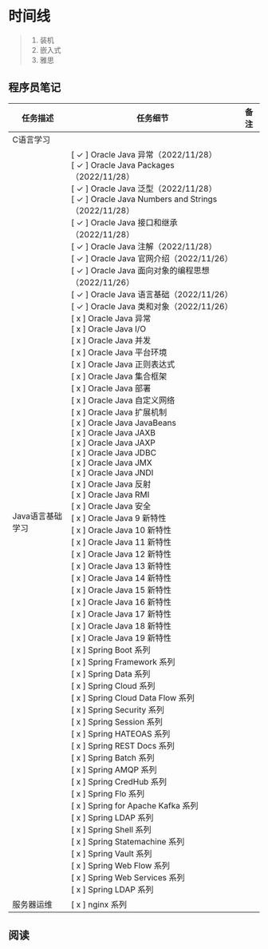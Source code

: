 # 时间线

> 1. 装机
> 2. 嵌入式
> 3. 雅思

## 程序员笔记

| 任务描述         | 任务细节                                                     | 备注 |
| ---------------- | ------------------------------------------------------------ | ---- |
| C语言学习        |                                                              |      |
| Java语言基础学习 | [ ✓ ] Oracle Java 异常（2022/11/28）<br/>[ ✓ ] Oracle Java Packages（2022/11/28）<br/>[ ✓ ] Oracle Java 泛型（2022/11/28）<br/>[ ✓ ] Oracle Java Numbers and Strings（2022/11/28）<br/>[ ✓ ] Oracle Java 接口和继承（2022/11/28）<br/>[ ✓ ] Oracle Java 注解（2022/11/28）<br/>[ ✓ ] Oracle Java 官网介绍（2022/11/26）<br/>[ ✓ ] Oracle Java 面向对象的编程思想（2022/11/26）<br/>[ ✓ ] Oracle Java 语言基础（2022/11/26）<br/>[ ✓ ] Oracle Java 类和对象（2022/11/26）<br/>[ x ] Oracle Java 异常<br/>[ x ] Oracle Java I/O<br/>[ x ] Oracle Java 并发<br/>[ x ] Oracle Java 平台环境<br/>[ x ] Oracle Java 正则表达式<br/>[ x ] Oracle Java 集合框架<br/>[ x ] Oracle Java 部署<br/>[ x ] Oracle Java 自定义网络<br/>[ x ] Oracle Java 扩展机制<br/>[ x ] Oracle Java JavaBeans<br/>[ x ] Oracle Java JAXB<br/>[ x ] Oracle Java JAXP<br/>[ x ] Oracle Java JDBC<br/>[ x ] Oracle Java JMX<br/>[ x ] Oracle Java JNDI<br/>[ x ] Oracle Java 反射<br/>[ x ] Oracle Java RMI<br/>[ x ] Oracle Java 安全<br/>[ x ] Oracle Java 9 新特性<br/>[ x ] Oracle Java 10 新特性<br/>[ x ] Oracle Java 11 新特性<br/>[ x ] Oracle Java 12 新特性<br/>[ x ] Oracle Java 13 新特性<br/>[ x ] Oracle Java 14 新特性<br/>[ x ] Oracle Java 15 新特性<br/>[ x ] Oracle Java 16 新特性<br/>[ x ] Oracle Java 17 新特性<br/>[ x ] Oracle Java 18 新特性<br/>[ x ] Oracle Java 19 新特性<br/>[ x ] Spring Boot 系列<br/>[ x ] Spring Framework 系列<br/>[ x ] Spring Data 系列<br/>[ x ] Spring Cloud 系列<br/>[ x ] Spring Cloud Data Flow 系列<br/>[ x ] Spring Security 系列<br/>[ x ] Spring Session 系列<br/>[ x ] Spring HATEOAS 系列<br/>[ x ] Spring REST Docs 系列<br/>[ x ] Spring Batch 系列<br/>[ x ] Spring AMQP 系列<br/>[ x ] Spring CredHub 系列<br/>[ x ] Spring Flo 系列<br/>[ x ] Spring for Apache Kafka 系列<br/>[ x ] Spring LDAP 系列<br/>[ x ] Spring Shell 系列<br/>[ x ] Spring Statemachine 系列<br/>[ x ] Spring Vault 系列<br/>[ x ] Spring Web Flow 系列<br/>[ x ] Spring Web Services 系列<br/>[ x ] Spring LDAP 系列<br/> |      |
| 服务器运维       | [ x ] nginx 系列<br/>                                        |      |

## 阅读

